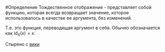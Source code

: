 #Определение 
Тождественное отображение - представляет собой функцию, которая всегда возвращает значение, которое использовалось в качестве ее аргумента, без изменений.

Т.е. это функция, переводящая аргумент в себя. Обычно обозначается как $\text{id}_{X}(x)=x$.

Стырено с [вики](https://ru.wikipedia.org/wiki/%D0%A2%D0%BE%D0%B6%D0%B4%D0%B5%D1%81%D1%82%D0%B2%D0%B5%D0%BD%D0%BD%D0%BE%D0%B5_%D0%BE%D1%82%D0%BE%D0%B1%D1%80%D0%B0%D0%B6%D0%B5%D0%BD%D0%B8%D0%B5)
